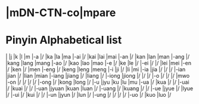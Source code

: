 # |mDN-CTN-co|mpare

# Pinyin Alphabetical list
|		|j 		|k 		|l 		|m
|-a 	|/		|ka 	|la 	|ma
|-ai 	|/		|kai 	|lai 	|mai
|-an 	|/		|kan 	|lan 	|man
|-ang 	|/		|kang 	|lang 	|mang
|-ao 	|/		|kao 	|lao 	|mao
|-e 	|/		|ke 	|le 	|/
|-ei 	|/		|/ 		|lei 	|mei
|-en 	|/		|ken 	|/ 		|men
|-eng 	|/		|keng 	|leng 	|meng
|-i 	|ji 	|/		|li 	|mi
|-ia 	|jia 	|/ 		|/ 		|/
|-ian 	|jian 	|/ 		|lian 	|mian
|-iang 	|jiang 	|/		|liang 	|/
|-iong 	|jiong 	|/		|/ 		|/
|-o 	|/ 		|/		|/		|mwo
|-on 	|/		|/		|/ 		|/
|-ong 	|/ 		|kong	|long 	|/
|-u 	|jyu	|ku 	|lu 	|mu
|-ua 	|/ 		|kua 	|/ 		|/
|-uai 	|/ 		|kuai 	|/ 		|/
|-uan 	|jyuan 	|kuan 	|luan 	|/
|-uang 	|/		|kuang 	|/		|/
|-ue 	|jyue 	|/ 		|lyue 	|/
|-ui 	|/ 		|kui 	|/ 		|/
|-un 	|jyun 	|/ 		|lun 	|/
|-ung 	|/		|/		|/ 		|/
|-uo 	|/ 		|kuo 	|luo 	|/